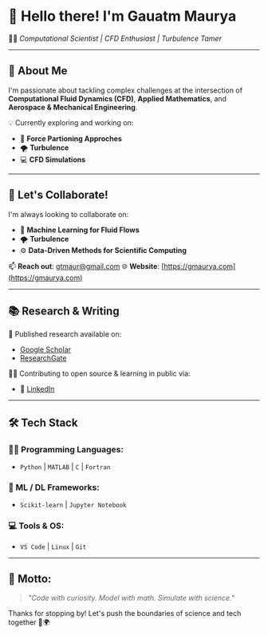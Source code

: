 # 👋 Hello there! I'm Gauatm Maurya

👨‍🔬 *Computational Scientist | CFD Enthusiast | Turbulence Tamer*

---

## 🚀 About Me

I'm passionate about tackling complex challenges at the intersection of **Computational Fluid Dynamics (CFD)**, **Applied Mathematics**, and **Aerospace & Mechanical Engineering**.

💡 Currently exploring and working on:
- 🔬 **Force Partioning Approches**
- 🌪️ **Turbulence**
- 💻 **CFD Simulations**


---

## 🤝 Let's Collaborate!

I'm always looking to collaborate on:
- 🔗 **Machine Learning for Fluid Flows**
- 🌪️ **Turbulence**
- ⚙️ **Data-Driven Methods for Scientific Computing**

📫 **Reach out**: [gtmaur@gmail.com](mailto:gtmaur@gmail.com)
🌐 **Website**: [https://gmaurya.com](https://gmaurya.com)

---

## 📚 Research & Writing

📄 Published research available on:
- [Google Scholar](https://scholar.google.com/citations?user=sHxQtsYAAAAJ&hl=en)
- [ResearchGate](https://www.researchgate.net/profile/Gautam-Maurya-2?ev=hdr_xprf)


🧑‍💻 Contributing to open source & learning in public via:
- 💼 [LinkedIn](https://www.linkedin.com/in/gaurya/)


---

## 🛠️ Tech Stack

### 🧑‍💻 Programming Languages:
- `Python` | `MATLAB` | `C` | `Fortran`

### 🤖 ML / DL Frameworks:
- `Scikit-learn` | `Jupyter Notebook`


### 💻 Tools & OS:
- `VS Code` | `Linux` | `Git`

---

## 🧠 Motto:
> _"Code with curiosity. Model with math. Simulate with science."_

Thanks for stopping by! Let's push the boundaries of science and tech together 🚀🌍

